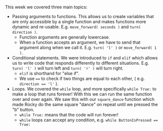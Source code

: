 This week we covered three main topics:

- Passing arguments to functions. This allows us to create variables that are only accessible by a single function and makes functions more dynamic and re-usable. E.g. `move_forward( seconds )` and `turn( direction )`.
  - Function arguments are generally lowercase.
  - When a function accepts an argument, we have to send that argument along when we call it. E.g. `turn( 'l' )` or `move_forward( 1 )`.
- Conditional statements. We were introduced to `if` and `elif` which allows us to write code that responds differently to different situations. E.g. `turn( 'l' )` will turn left and `turn( 'r' )` will turn right.
  - `elif` is shorthand for "else if".
  - We use `==` to check if two things are equal to each other, ( e.g.  `direction == 'l'` ).
- Loops. We covered the `while` loop, and more specifically `while True:` to make a loop that runs forever! With this we can run the same function over and over again. We saw this with our `square_dance` function which made Rocky do the same square "dance" on repeat until we pressed the "b" button.
  - `while True:` means that the code will run forever!
  - `while` loops can accept any condition, e.g. `while ButtonIsPressed == True:`
